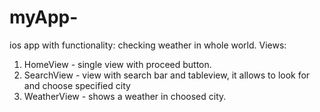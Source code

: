 # myApp-
ios app with functionality: checking weather in whole world. 
Views:
1. HomeView - single view with proceed button. 
2. SearchView - view with search bar and tableview, it allows to look for and choose specified city
3. WeatherView - shows a weather in choosed city.

